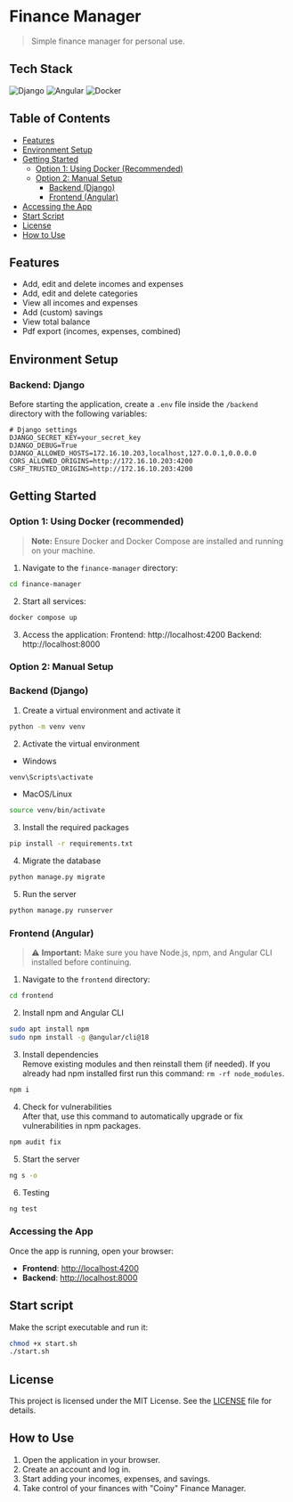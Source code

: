 # Finance Manager

> Simple finance manager for personal use.

## Tech Stack
![Django](https://img.shields.io/badge/Backend-Django-092E20?style=for-the-badge&logo=django&logoColor=white)
![Angular](https://img.shields.io/badge/Frontend-Angular-DD0031?style=for-the-badge&logo=angular&logoColor=white)
![Docker](https://img.shields.io/badge/DevOps-Docker-2496ED?style=for-the-badge&logo=docker&logoColor=white)

## Table of Contents
- [Features](#features)
- [Environment Setup](#environment-setup)
- [Getting Started](#getting-started)
  - [Option 1: Using Docker (Recommended)](#option-1-using-docker-recommended)
  - [Option 2: Manual Setup](#option-2-manual-setup)
    - [Backend (Django)](#backend-django)
    - [Frontend (Angular)](#frontend-angular)
- [Accessing the App](#accessing-the-app)
- [Start Script](#start)
- [License](#license)
- [How to Use](#how-to-use)

## Features
- Add, edit and delete incomes and expenses
- Add, edit and delete categories
- View all incomes and expenses
- Add (custom) savings
- View total balance
- Pdf export (incomes, expenses, combined)

## Environment Setup
### Backend: Django
Before starting the application, create a `.env` file inside the `/backend` directory with the following variables:

```env
# Django settings
DJANGO_SECRET_KEY=your_secret_key
DJANGO_DEBUG=True
DJANGO_ALLOWED_HOSTS=172.16.10.203,localhost,127.0.0.1,0.0.0.0
CORS_ALLOWED_ORIGINS=http://172.16.10.203:4200
CSRF_TRUSTED_ORIGINS=http://172.16.10.203:4200
```

## Getting Started
### Option 1: Using Docker (recommended)
> **Note:** Ensure Docker and Docker Compose are installed and running on your machine.

1. Navigate to the `finance-manager` directory:
```bash
cd finance-manager
```
2. Start all services:
```bash
docker compose up
```
3. Access the application:
Frontend: http://localhost:4200
Backend: http://localhost:8000

### Option 2: Manual Setup
### Backend (Django)
1. Create a virtual environment and activate it
```bash
python -m venv venv
```
2. Activate the virtual environment 
- Windows
```bash
venv\Scripts\activate
```
- MacOS/Linux
```bash
source venv/bin/activate
```
3. Install the required packages
```bash
pip install -r requirements.txt
```
4. Migrate the database
```bash
python manage.py migrate
```
5. Run the server
```bash
python manage.py runserver
```

### Frontend (Angular)
> ⚠️ **Important:** Make sure you have Node.js, npm, and Angular CLI installed before continuing.
1. Navigate to the `frontend` directory:
```bash
cd frontend
```
2. Install npm and Angular CLI
```bash
sudo apt install npm
sudo npm install -g @angular/cli@18
```
3. Install dependencies  
Remove existing modules and then reinstall them (if needed).
If you already had npm installed first run this command: `rm -rf node_modules`.
```bash
npm i
```
4. Check for vulnerabilities  
After that, use this command to automatically upgrade or fix vulnerabilities in npm packages.
```bash
npm audit fix
```
5. Start the server
```bash
ng s -o
```
6. Testing
```bash
ng test
```

### Accessing the App
Once the app is running, open your browser:
- **Frontend**: [http://localhost:4200](http://localhost:4200)
- **Backend**: [http://localhost:8000](http://localhost:8000)

## Start script
Make the script executable and run it:
```bash
chmod +x start.sh
./start.sh
```

## License
This project is licensed under the MIT License. See the [LICENSE](LICENSE) file for details.

## How to Use
1. Open the application in your browser.
2. Create an account and log in.
3. Start adding your incomes, expenses, and savings.
4. Take control of your finances with "Coiny" Finance Manager.